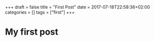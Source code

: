 +++
draft = false
title = "First Post"
date = 2017-07-18T22:58:36+02:00
categories = []
tags = ["first"]
+++

# My first post
